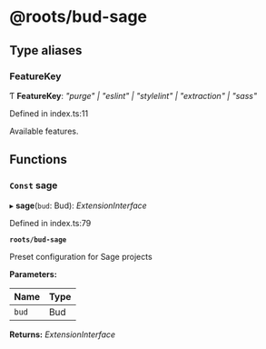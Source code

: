 # @roots/bud-sage

## Type aliases

###  FeatureKey

Ƭ **FeatureKey**: *"purge" | "eslint" | "stylelint" | "extraction" | "sass"*

Defined in index.ts:11

Available features.

## Functions

### `Const` sage

▸ **sage**(`bud`: Bud): *ExtensionInterface*

Defined in index.ts:79

**`roots/bud-sage`** 

Preset configuration for Sage projects

**Parameters:**

Name | Type |
------ | ------ |
`bud` | Bud |

**Returns:** *ExtensionInterface*
